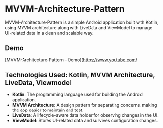 # MVVM-Architecture-Pattern

MVVM-Architecture-Pattern is a simple Android application built with Kotlin, using MVVM architecture along with LiveData and ViewModel to manage UI-related data in a clean and scalable way.

## Demo

[MVVM-Architecture-Pattern - Demo](https://www.youtube.com/

## Technologies Used: Kotlin, MVVM Architecture, LiveData, Viewmodel

- **Kotlin**: The programming language used for building the Android application.
- **MVVM Architecture**: A design pattern for separating concerns, making the app easier to maintain and test.
- **LiveData**: A lifecycle-aware data holder for observing changes in the UI.
- **ViewModel**: Stores UI-related data and survives configuration changes.
